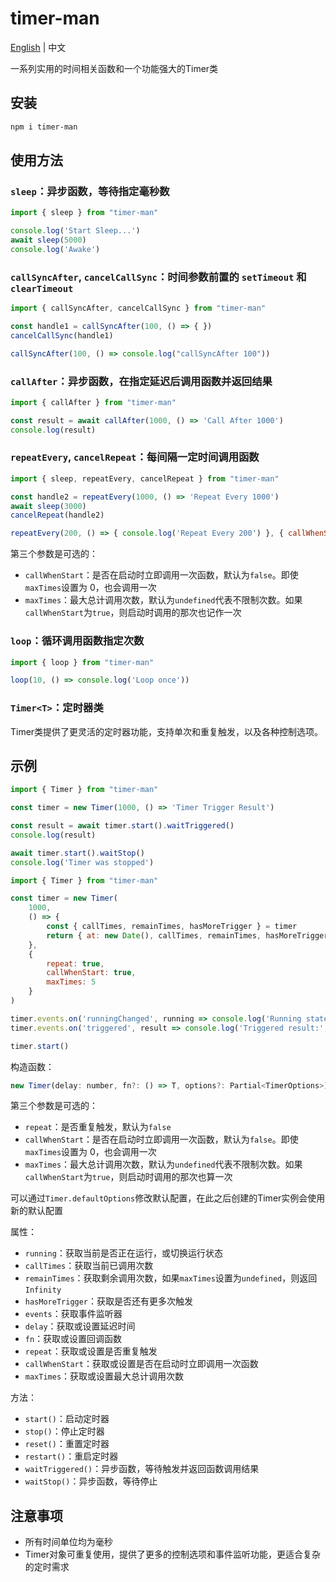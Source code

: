 # timer-man

[English](README.md) | 中文

一系列实用的时间相关函数和一个功能强大的Timer类

## 安装

```bash
npm i timer-man
```

## 使用方法

### `sleep`：异步函数，等待指定毫秒数

```javascript
import { sleep } from "timer-man"

console.log('Start Sleep...')
await sleep(5000)
console.log('Awake')
```

### `callSyncAfter`, `cancelCallSync`：时间参数前置的 `setTimeout` 和 `clearTimeout`

```javascript
import { callSyncAfter, cancelCallSync } from "timer-man"

const handle1 = callSyncAfter(100, () => { })
cancelCallSync(handle1)

callSyncAfter(100, () => console.log("callSyncAfter 100"))
```

### `callAfter`：异步函数，在指定延迟后调用函数并返回结果

```javascript
import { callAfter } from "timer-man"

const result = await callAfter(1000, () => 'Call After 1000')
console.log(result)
```

### `repeatEvery`, `cancelRepeat`：每间隔一定时间调用函数

```javascript
import { sleep, repeatEvery, cancelRepeat } from "timer-man"

const handle2 = repeatEvery(1000, () => 'Repeat Every 1000')
await sleep(3000)
cancelRepeat(handle2)

repeatEvery(200, () => { console.log('Repeat Every 200') }, { callWhenStart: true, maxTimes: 10 })
```

第三个参数是可选的：

- `callWhenStart`：是否在启动时立即调用一次函数，默认为`false`。即使`maxTimes`设置为 0，也会调用一次
- `maxTimes`：最大总计调用次数，默认为`undefined`代表不限制次数。如果`callWhenStart`为`true`，则启动时调用的那次也记作一次

### `loop`：循环调用函数指定次数

```javascript
import { loop } from "timer-man"

loop(10, () => console.log('Loop once'))
```

### `Timer<T>`：定时器类

Timer类提供了更灵活的定时器功能，支持单次和重复触发，以及各种控制选项。

## 示例

```javascript
import { Timer } from "timer-man"

const timer = new Timer(1000, () => 'Timer Trigger Result')

const result = await timer.start().waitTriggered()
console.log(result)

await timer.start().waitStop()
console.log('Timer was stopped')
```

```javascript
import { Timer } from "timer-man"

const timer = new Timer(
    1000,
    () => {
        const { callTimes, remainTimes, hasMoreTrigger } = timer
        return { at: new Date(), callTimes, remainTimes, hasMoreTrigger }
    },
    {
        repeat: true,
        callWhenStart: true,
        maxTimes: 5
    }
)

timer.events.on('runningChanged', running => console.log('Running state changed to ', running))
timer.events.on('triggered', result => console.log('Triggered result:', result))

timer.start()
```

构造函数：

```javascript
new Timer(delay: number, fn?: () => T, options?: Partial<TimerOptions>)
```

第三个参数是可选的：

- `repeat`：是否重复触发，默认为`false`
- `callWhenStart`：是否在启动时立即调用一次函数，默认为`false`。即使`maxTimes`设置为 0，也会调用一次
- `maxTimes`：最大总计调用次数，默认为`undefined`代表不限制次数。如果`callWhenStart`为`true`，则启动时调用的那次也算一次

可以通过`Timer.defaultOptions`修改默认配置，在此之后创建的Timer实例会使用新的默认配置

属性：

- `running`：获取当前是否正在运行，或切换运行状态
- `callTimes`：获取当前已调用次数
- `remainTimes`：获取剩余调用次数，如果`maxTimes`设置为`undefined`，则返回`Infinity`
- `hasMoreTrigger`：获取是否还有更多次触发
- `events`：获取事件监听器
- `delay`：获取或设置延迟时间
- `fn`：获取或设置回调函数
- `repeat`：获取或设置是否重复触发
- `callWhenStart`：获取或设置是否在启动时立即调用一次函数
- `maxTimes`：获取或设置最大总计调用次数

方法：

- `start()`：启动定时器
- `stop()`：停止定时器
- `reset()`：重置定时器
- `restart()`：重启定时器
- `waitTriggered()`：异步函数，等待触发并返回函数调用结果
- `waitStop()`：异步函数，等待停止

## 注意事项

- 所有时间单位均为毫秒
- Timer对象可重复使用，提供了更多的控制选项和事件监听功能，更适合复杂的定时需求